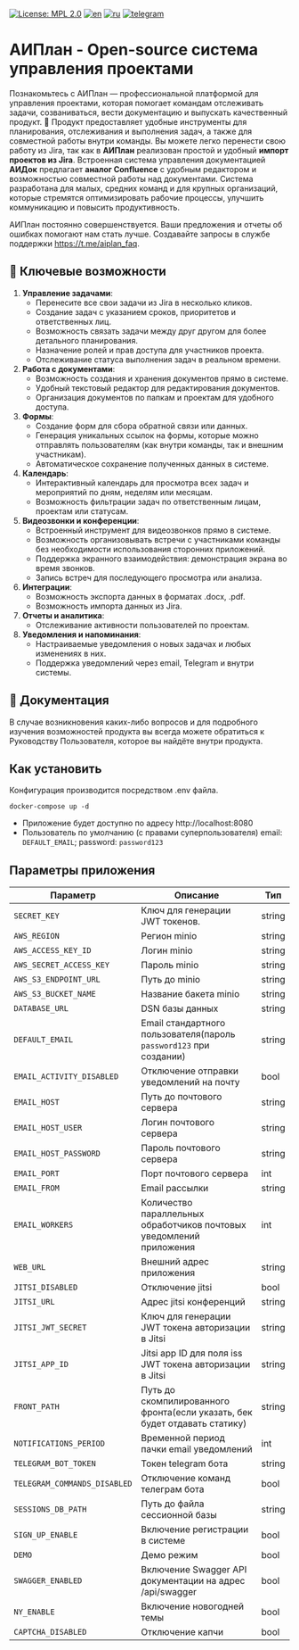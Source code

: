 [![License: MPL 2.0](https://img.shields.io/badge/License-MPL_2.0-brightgreen.svg)](https://opensource.org/licenses/MPL-2.0)
[![en](https://img.shields.io/badge/README-en-green.svg)](https://github.com/aisa-it/aiplan/blob/main/README.md)
[![ru](https://img.shields.io/badge/README-ru-green.svg)](https://github.com/aisa-it/aiplan/blob/main/README.ru.md)
[![telegram](https://img.shields.io/badge/Telegram-2CA5E0?style=for-the-badge&logo=telegram&logoColor=white)](https://t.me/aiplan_faq)

# АИПлан - Open-source система управления проектами

Познакомьтесь с АИПлан — профессиональной платформой для управления проектами, которая помогает командам отслеживать задачи, созваниваться, вести документацию и выпускать качественный продукт. 🚀
Продукт предоставляет удобные инструменты для планирования, отслеживания и выполнения задач, а также для совместной работы внутри команды.
Вы можете легко перенести свою работу из Jira, так как в **АИПлан** реализован простой и удобный **импорт проектов из Jira**. Встроенная система управления документацией **АИДок** предлагает **аналог Confluence** с удобным редактором и возможностью совместной работы над документами.
Система разработана для малых, средних команд и для крупных организаций, которые стремятся оптимизировать рабочие процессы, улучшить коммуникацию и повысить продуктивность.

АИПлан постоянно совершенствуется. Ваши предложения и отчеты об ошибках помогают нам стать лучше. Создавайте запросы в службе поддержки https://t.me/aiplan_faq.

## 🌟 Ключевые возможности

1. **Управление задачами**:
   - Перенесите все свои задачи из Jira в несколько кликов.
   - Создание задач с указанием сроков, приоритетов и ответственных лиц.
   - Возможность связать задачи между друг другом для более детального планирования.
   - Назначение ролей и прав доступа для участников проекта.
   - Отслеживание статуса выполнения задач в реальном времени.
2. **Работа с документами**:
   - Возможность создания и хранения документов прямо в системе.
   - Удобный текстовый редактор для редактирования документов.
   - Организация документов по папкам и проектам для удобного доступа.
3. **Формы**:
   - Создание форм для сбора обратной связи или данных.
   - Генерация уникальных ссылок на формы, которые можно отправлять пользователям (как внутри команды, так и внешним участникам).
   - Автоматическое сохранение полученных данных в системе.
4. **Календарь**:
   - Интерактивный календарь для просмотра всех задач и мероприятий по дням, неделям или месяцам.
   - Возможность фильтрации задач по ответственным лицам, проектам или статусам.
5. **Видеозвонки и конференции**:
   - Встроенный инструмент для видеозвонков прямо в системе.
   - Возможность организовывать встречи с участниками команды без необходимости использования сторонних приложений.
   - Поддержка экранного взаимодействия: демонстрация экрана во время звонков.
   - Запись встреч для последующего просмотра или анализа.
6. **Интеграции**:
   - Возможность экспорта данных в форматах .docx, .pdf.
   - Возможность импорта данных из Jira.
7. **Отчеты и аналитика**:
   - Отслеживание активности пользователей по проектам.
8. **Уведомления и напоминания**:
   - Настраиваемые уведомления о новых задачах и любых изменениях в них.
   - Поддержка уведомлений через email, Telegram и внутри системы.

## 📝 Документация

В случае возникновения каких-либо вопросов и для подробного изучения возможностей продукта вы всегда можете обратиться к Руководству Пользователя, которое вы найдёте внутри продукта.

## Как установить

Конфигурация производится посредством .env файла.

```
docker-compose up -d
```

- Приложение будет доступно по адресу http://localhost:8080
- Пользователь по умолчанию (с правами суперпользователя) email: `DEFAULT_EMAIL`; password: `password123`

## Параметры приложения

| Параметр                    | Описание                                                                   | Тип    |
|-----------------------------|----------------------------------------------------------------------------|--------|
| `SECRET_KEY`                | Ключ для генерации JWT токенов.                                            | string |
| `AWS_REGION`                | Регион minio                                                               | string |
| `AWS_ACCESS_KEY_ID`         | Логин minio                                                                | string |
| `AWS_SECRET_ACCESS_KEY`     | Пароль minio                                                               | string |
| `AWS_S3_ENDPOINT_URL`       | Путь до minio                                                              | string |
| `AWS_S3_BUCKET_NAME`        | Название бакета minio                                                      | string |
| `DATABASE_URL`              | DSN базы данных                                                            | string |
| `DEFAULT_EMAIL`             | Email стандартного пользователя(пароль `password123` при создании)         | string |
| `EMAIL_ACTIVITY_DISABLED`   | Отключение отправки уведомлений на почту                                   | bool   |
| `EMAIL_HOST`                | Путь до почтового сервера                                                  | string |
| `EMAIL_HOST_USER`           | Логин почтового сервера                                                    | string |
| `EMAIL_HOST_PASSWORD`       | Пароль почтового сервера                                                   | string |
| `EMAIL_PORT`                | Порт почтового сервера                                                     | int    |
| `EMAIL_FROM`                | Email рассылки                                                             | string |
| `EMAIL_WORKERS`             | Количество параллельных обработчиков почтовых уведомлений приложения       | int    |
| `WEB_URL`                   | Внешний адрес приложения                                                   | string |
| `JITSI_DISABLED`            | Отключение jitsi                                                           | bool   |
| `JITSI_URL`                 | Адрес jitsi конференций                                                    | string |
| `JITSI_JWT_SECRET`          | Ключ для генерации JWT токена авторизации в Jitsi                          | string |
| `JITSI_APP_ID`              | Jitsi app ID для поля iss JWT токена авторизации в Jitsi                   | string |
| `FRONT_PATH`                | Путь до скомпилированного фронта(если указать, бек будет отдавать статику) | string |
| `NOTIFICATIONS_PERIOD`      | Временной период пачки email уведомлений                                   | int    |
| `TELEGRAM_BOT_TOKEN`        | Токен telegram бота                                                        | string |
| `TELEGRAM_COMMANDS_DISABLED` | Отключение команд телеграм бота                                            | bool   |
| `SESSIONS_DB_PATH`          | Путь до файла сессионной базы                                              | string |
| `SIGN_UP_ENABLE`            | Включение регистрации в системе                                            | bool   |
| `DEMO`                      | Демо режим                                                                 | bool   |
| `SWAGGER_ENABLED`           | Включение Swagger API документации на адрес /api/swagger                   | bool   |
| `NY_ENABLE`                 | Включение новогодней темы                                                  | bool   |
| `CAPTCHA_DISABLED`          | Отключение капчи                                                           | bool   |
